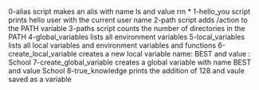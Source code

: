 0-alias script makes an alis with name ls and value rm *
1-hello_you script prints hello user with the current user name
2-path script adds /action to the PATH variable
3-paths script counts the number of directories in the PATH
4-global_variables lists all environment variables
5-local_variables lists all local variables and environment variables and functions
6-create_local_variable creates a new local variable name: BEST and value : School
7-create_global_variable creates a global variable with name BEST and value School
8-true_knowledge prints the addition of 128 and vaule saved as a variable 

